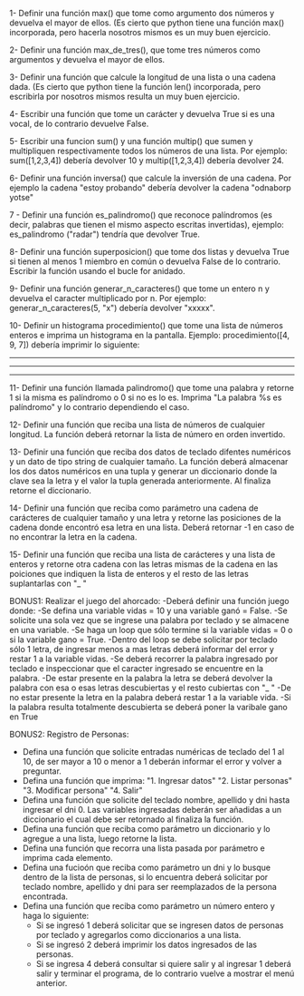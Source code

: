 1- Definir una función max() que tome como argumento dos números y devuelva el mayor de ellos. (Es cierto que python tiene una función max() incorporada, pero hacerla nosotros mismos es un muy buen ejercicio.

2- Definir una función max_de_tres(), que tome tres números como argumentos y devuelva el mayor de ellos.

3- Definir una función que calcule la longitud de una lista o una cadena dada. (Es cierto que python tiene la función len() incorporada, pero escribirla por nosotros mismos resulta un muy buen ejercicio.

4- Escribir una función que tome un carácter y devuelva True si es una vocal, de lo contrario devuelve False.

5- Escribir una funcion sum() y una función multip() que sumen y multipliquen respectivamente todos los números de una lista. Por ejemplo: sum([1,2,3,4]) debería devolver 10 y multip([1,2,3,4]) debería devolver 24.

6- Definir una función inversa() que calcule la inversión de una cadena. Por ejemplo la cadena "estoy probando" debería devolver la cadena "odnaborp yotse"

7 - Definir una función es_palindromo() que reconoce palíndromos (es decir, palabras que tienen el mismo aspecto escritas invertidas), ejemplo: es_palindromo ("radar") tendría que devolver True.

8- Definir una función superposicion() que tome dos listas y devuelva True si tienen al menos 1 miembro en común o devuelva False de lo contrario. Escribir la función usando el bucle for anidado.

9- Definir una función generar_n_caracteres() que tome un entero n y devuelva el caracter multiplicado por n. Por ejemplo: generar_n_caracteres(5, "x") debería devolver "xxxxx".

10- Definir un histograma procedimiento() que tome una lista de números enteros e imprima un histograma en la pantalla. Ejemplo: procedimiento([4, 9, 7]) debería imprimir lo siguiente:

****
*********
*******

11- Definir una función llamada palindromo() que tome una palabra y retorne 1 si la misma es palíndromo o 0 si no es lo es. Imprima "La palabra %s es palíndromo" y lo contrario dependiendo el caso.

12- Definir una función que reciba una lista de números de cualquier longitud. La función deberá retornar la lista de número en orden invertido.

13- Definir una función que reciba dos datos de teclado difentes numéricos y un dato de tipo string de cualquier tamaño. La función deberá almacenar los dos datos numéricos en una tupla y generar un diccionario donde la clave sea la letra y el valor la tupla generada anteriormente. Al finaliza retorne el diccionario.

14- Definir una función que reciba como parámetro una cadena de carácteres de cualquier tamaño y una letra y retorne las posiciones de la cadena donde encontró esa letra en una lista. Deberá retornar -1 en caso de no encontrar la letra en la cadena.

15- Definir una función que reciba una lista de carácteres y una lista de enteros y retorne otra cadena con las letras mismas de la cadena en las poiciones que indiquen la lista de enteros y el resto de las letras suplantarlas con "_ "  

BONUS1: Realizar el juego del ahorcado:
-Deberá definir una función juego donde:
	-Se defina una variable vidas = 10 y una variable ganó = False.
 	-Se solicite una sola vez que se ingrese una palabra por teclado y se almacene en una variable.
	-Se haga un loop que sólo termine si la variable vidas = 0 o si la variable gano = True.
	-Dentro del loop se debe solicitar por teclado sólo 1 letra, de ingresar menos a mas letras deberá informar del error y restar 1 a la variable vidas.
	-Se deberá recorrer la palabra ingresado por teclado e inspeccionar que el caracter ingresado se encuentre en la palabra.
	-De estar presente en la palabra la letra se deberá devolver la palabra con esa o esas letras descubiertas y el resto cubiertas con "_ "
	-De no estar presente la letra en la palabra deberá restar 1 a la variable vida.
	-Si la palabra resulta totalmente descubierta se deberá poner la varibale gano en True

BONUS2: Registro de Personas:
- Defina una función que solicite entradas numéricas de teclado del 1 al 10, de ser mayor a 10 o menor a 1 deberán informar el error y volver a preguntar.
- Defina una función que imprima: 
"1. Ingresar datos"
"2. Listar personas"
"3. Modificar persona"
"4. Salir"
- Defina una función que solicite del teclado nombre, apellido y dni hasta ingresar el dni 0. Las variables ingresadas deberán ser añadidas a un diccionario el cual debe ser retornado al finaliza la función.
- Defina una función que reciba como parámetro un diccionario y lo agregue a una lista, luego retorne la lista.
- Defina una función que recorra una lista pasada por parámetro e imprima cada elemento.
- Defina una fucioón que reciba como parámetro un dni y lo busque dentro de la lista de personas, si lo encuentra deberá solicitar por teclado nombre, apellido y dni para ser reemplazados de la persona encontrada.
- Defina una función que reciba como parámetro un número entero y haga lo siguiente:
	- Si se ingresó 1 deberá solicitar que se ingresen datos de personas por teclado y agregarlos como diccionarios a una lista.
	- Si se ingresó 2 deberá imprimir los datos ingresados de las personas.
	- Si se ingresa 4 deberá consultar si quiere salir y al ingresar 1 deberá salir y terminar el programa, de lo contrario vuelve a mostrar el menú anterior.
 
